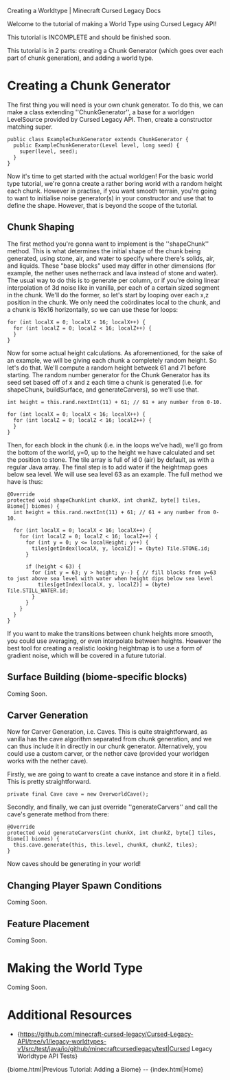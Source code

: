 Creating a Worldtype | Minecraft Cursed Legacy Docs

Welcome to the tutorial of making a World Type using Cursed Legacy API!

This tutorial is INCOMPLETE and should be finished soon.

This tutorial is in 2 parts: creating a Chunk Generator (which goes over each part of chunk generation), and adding a world type.

# Creating a Chunk Generator

The first thing you will need is your own chunk generator. To do this, we can make a class extending ''ChunkGenerator'', a base for a worldgen LevelSource provided by Cursed Legacy API. Then, create a constructor matching super.

```
public class ExampleChunkGenerator extends ChunkGenerator {
  public ExampleChunkGenerator(Level level, long seed) {
    super(level, seed);
  }
}
```

Now it's time to get started with the actual worldgen! For the basic world type tutorial, we're gonna create a rather boring world with a random height each chunk. However in practise, if you want smooth terrain, you're going to want to initialise noise generator(s) in your constructor and use that to define the shape. However, that is beyond the scope of the tutorial.

## Chunk Shaping

The first method you're gonna want to implement is the ''shapeChunk'' method. This is what determines the initial shape of the chunk being generated, using stone, air, and water to specify where there's solids, air, and liquids. These "base blocks" used may differ in other dimensions (for example, the nether uses netherrack and lava instead of stone and water). The usual way to do this is to generate per column, or if you're doing linear interpolation of 3d noise like in vanilla, per each of a certain sized segment in the chunk. We'll do the former, so let's start by looping over each x,z position in the chunk. We only need the coördinates local to the chunk, and a chunk is 16x16 horizontally, so we can use these for loops:

```
for (int localX = 0; localX < 16; localX++) {
  for (int localZ = 0; localZ < 16; localZ++) {
  }
}
```

Now for some actual height calculations. As aforementioned, for the sake of an example, we will be giving each chunk a completely random height. So let's do that. We'll compute a random height betweek 61 and 71 before starting. The random number generator for the Chunk Generator has its seed set based off of x and z each time a chunk is generated (i.e. for shapeChunk, buildSurface, and generateCarvers), so we'll use that.

```
int height = this.rand.nextInt(11) + 61; // 61 + any number from 0-10.

for (int localX = 0; localX < 16; localX++) {
  for (int localZ = 0; localZ < 16; localZ++) {
  }
}
```

Then, for each block in the chunk (i.e. in the loops we've had), we'll go from the bottom of the world, y=0, up to the height we have calculated and set the position to stone. The tile array is full of id 0 (air) by default, as with a regular Java array. The final step is to add water if the heightmap goes below sea level. We will use sea level 63 as an example. The full method we have is thus:

```
@Override
protected void shapeChunk(int chunkX, int chunkZ, byte[] tiles, Biome[] biomes) {
  int height = this.rand.nextInt(11) + 61; // 61 + any number from 0-10.

  for (int localX = 0; localX < 16; localX++) {
    for (int localZ = 0; localZ < 16; localZ++) {
      for (int y = 0; y <= localHeight; y++) {
        tiles[getIndex(localX, y, localZ)] = (byte) Tile.STONE.id;
      }

      if (height < 63) {
        for (int y = 63; y > height; y--) { // fill blocks from y=63 to just above sea level with water when height dips below sea level
          tiles[getIndex(localX, y, localZ)] = (byte) Tile.STILL_WATER.id;
        }
      }
    }
  }
}
```

If you want to make the transitions between chunk heights more smooth, you could use averaging, or even interpolate between heights. However the best tool for creating a realistic looking heightmap is to use a form of gradient noise, which will be covered in a future tutorial.

## Surface Building (biome-specific blocks)

Coming Soon.

## Carver Generation

Now for Carver Generation, i.e. Caves. This is quite straightforward, as vanilla has the cave algorithm separated from chunk generation, and we can thus include it in directly in our chunk generator. Alternatively, you could use a custom carver, or the nether cave (provided your worldgen works with the nether cave).

Firstly, we are going to want to create a cave instance and store it in a field. This is pretty straightforward.

```
private final Cave cave = new OverworldCave();
```

Secondly, and finally, we can just override ''generateCarvers'' and call the cave's generate method from there:

```
@Override
protected void generateCarvers(int chunkX, int chunkZ, byte[] tiles, Biome[] biomes) {
  this.cave.generate(this, this.level, chunkX, chunkZ, tiles);
}
```

Now caves should be generating in your world!

## Changing Player Spawn Conditions

Coming Soon.

## Feature Placement

Coming Soon.

# Making the World Type

Coming Soon.

# Additional Resources

- {https://github.com/minecraft-cursed-legacy/Cursed-Legacy-API/tree/v1/legacy-worldtypes-v1/src/test/java/io/github/minecraftcursedlegacy/test|Cursed Legacy Worldtype API Tests}

{biome.html|Previous Tutorial: Adding a Biome} -- {index.html|Home}